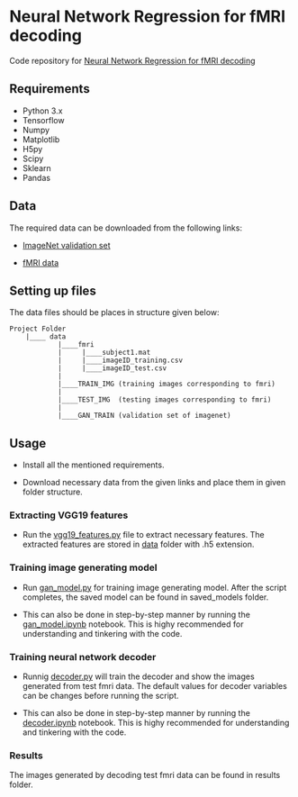 # Neural Network Regression for fMRI decoding


Code repository for [Neural Network Regression for fMRI decoding]()

## Requirements



*   Python 3.x
*   Tensorflow
*   Numpy
*   Matplotlib
*   H5py
*   Scipy
*   Sklearn
*   Pandas

## Data

The required data can be downloaded from the following links:

* [ImageNet validation set]()

* [fMRI data]()

## Setting up files

The data files should be places in structure given below:

    Project Folder
        |____ data
                |____fmri
                |     |____subject1.mat
                |     |____imageID_training.csv
                |     |____imageID_test.csv
                |
                |____TRAIN_IMG (training images corresponding to fmri)
                |
                |____TEST_IMG  (testing images corresponding to fmri)
                |
                |____GAN_TRAIN (validation set of imagenet)



## Usage

* Install all the mentioned requirements.

* Download necessary data from the given links and place them in given folder structure.

### Extracting VGG19 features

* Run the [vgg19_features.py]() file to extract necessary features. The extracted features are stored in [data]() folder with .h5 extension.

### Training image generating model

* Run [gan_model.py]() for training image generating model. After the script completes, the saved model can be found in saved_models folder.

* This can also be done in step-by-step manner by running the [gan_model.ipynb]() notebook. This is highy recommended for understanding and tinkering with the code.

### Training neural network decoder

* Runnig [decoder.py]() will train the decoder and show the images generated from test fmri data. The default values for decoder variables can be changes before running the script.

* This can also be done in step-by-step manner by running the [decoder.ipynb]() notebook. This is highy recommended for understanding and tinkering with the code.

### Results

The images generated by decoding test fmri data can be found in results folder.


